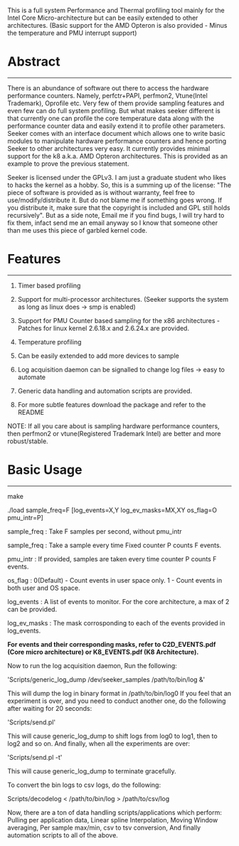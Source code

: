 This is a full system Performance and Thermal profiling tool mainly for the Intel Core Micro-architecture but can be easily extended to other architectures.
(Basic support for the AMD Opteron is also provided - Minus the temperature and PMU interrupt support)

# Abstract #

---


There is an abundance of software out there to access the hardware performance counters. Namely, perfctr+PAPI, perfmon2, Vtune(Intel Trademark), Oprofile etc. Very few of them provide sampling features and even few can do full system profiling. But what makes seeker different is that currently one can profile the core temperature data along with the performance counter data and easily extend it to profile other parameters. Seeker comes with an interface document which allows one to write basic modules to manipulate hardware performance counters and hence porting Seeker to other architectures very easy. It currently provides minimal support for the k8 a.k.a. AMD Opteron architectures. This is provided as an example to prove the previous statement.

Seeker is licensed under the GPLv3. I am just a graduate student who likes to hacks the kernel as a hobby. So, this is a summing up of the license: "The piece of software is provided as is without warranty, feel free to use/modify/distribute it. But do not blame me if something goes wrong. If you distribute it, make sure that the copyright is included and GPL still holds recursively". But as a side note, Email me if you find bugs, I will try hard to fix them, infact send me an email anyway so I know that someone other than me uses this piece of garbled kernel code.

# Features #

---


1. Timer based profiling

2. Support for multi-processor architectures. (Seeker supports the system as long as linux does -> smp is enabled)

3. Support for PMU Counter based sampling for the x86 architectures - Patches for linux kernel 2.6.18.x and 2.6.24.x are provided.

4. Temperature profiling

5. Can be easily extended to add more devices to sample

6. Log acquisition daemon can be signalled to change log files -> easy to automate

7. Generic data handling and automation scripts are provided.

8. For more subtle features download the package and refer to the README

NOTE: If all you care about is sampling hardware performance counters, then perfmon2 or vtune(Registered Trademark Intel) are better and more robust/stable.

# Basic Usage #

---


make

./load sample\_freq=F [log\_events=X,Y log\_ev\_masks=MX,XY os\_flag=O pmu\_intr=P]

sample\_freq : Take F samples per second, without pmu\_intr

sample\_freq : Take a sample every time Fixed counter P counts F events.

pmu\_intr : If provided, samples are taken every time counter P counts F events.

os\_flag : 0(Default) - Count events in user space only. 1 - Count events in both user and
OS space.

log\_events : A list of events to monitor. For the core architecture, a max of 2 can be provided. 

log\_ev\_masks : The mask corrosponding to each of the events provided in log\_events. 

**For events and their corresponding masks, refer to C2D\_EVENTS.pdf (Core micro architecture) or K8\_EVENTS.pdf (K8 Architecture).**

Now to run the log acquisition daemon, Run the following:

'Scripts/generic\_log\_dump /dev/seeker\_samples /path/to/bin/log &'

This will dump the log in binary format in /path/to/bin/log0
If you feel that an experiment is over, and you need to conduct another one, do the following after waiting for 20 seconds:

'Scripts/send.pl'

This will cause generic\_log\_dump to shift logs from log0 to log1, then to log2 and so on.
And finally, when all the experiments are over:

'Scripts/send.pl -t'

This will cause generic\_log\_dump to terminate gracefully.

To convert the bin logs to csv logs, do the following:

Scripts/decodelog < /path/to/bin/log > /path/to/csv/log

Now, there are a ton of data handling scripts/applications which perform: Pulling per application data, Linear spline Interpolation, Moving Window averaging, Per sample max/min, csv to tsv conversion, And finally automation scripts to all of the above.